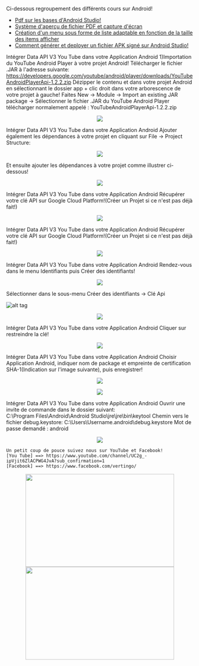 
Ci-dessous regroupement des différents cours sur Android!
+ <a href="http://vertin-go.com/Fonctions_Annexes/annexes/pdt-page-de-telechargement/Pdf_De_Formation_Utiles/AndroidStudioDiapo.pdf">Pdf sur les bases d'Android Studio!</a>
+ <a href="https://github.com/vertingo/PDFViewerAndScreenshot">Système d'aperçu de fichier PDF et capture d'écran </a> 
+ <a href="http://vertin-go.com/Fonctions_Annexes/annexes/pdt-page-de-telechargement/Pdf_De_Formation_Utiles/Pdf_MyListAdapter.pdf">Création d'un menu sous forme de liste adaptable en fonction de la taille des items afficher</a> 
+ <a href="http://vertin-go.com/Fonctions_Annexes/annexes/pdt-page-de-telechargement/Pdf_De_Formation_Utiles/DeploiementEtApk.pdf">Comment générer et deployer un fichier APK signé sur Android Studio!</a>


Intégrer Data API V3 You Tube dans votre Application Android 
1)Importation du YouTube Android Player à votre projet Android! 
Télécharger le fichier .JAR à l'adresse suivante: https://developers.google.com/youtube/android/player/downloads/YouTubeAndroidPlayerApi-1.2.2.zip 
Dézipper le contenu et dans votre projet Android en sélectionnant le dossier app + clic droit dans votre arborescence de votre projet à gauche! 
Faites New → Module → Import an existing JAR package → Sélectionner le fichier .JAR du YouTube Android Player télécharger normalement appelé : YouTubeAndroidPlayerApi-1.2.2.zip

<p align="center">
  <a href="https://www.youtube.com/channel/UC2g_-ipVjit6ZlACPWG4JvA?sub_confirmation=1"><img src="http://vertin-go.com/Fonctions_Annexes/annexes/pdt-page-de-telechargement/Android_You_Tube_Data_API/Images/Android_Library.png"/></a>
</p>
  
Intégrer Data API V3 You Tube dans votre Application Android Ajouter également les dépendances à votre projet en cliquant sur File → Project Structure:

<p align="center">
  <a href="https://www.youtube.com/channel/UC2g_-ipVjit6ZlACPWG4JvA?sub_confirmation=1"><img src="http://vertin-go.com/Fonctions_Annexes/annexes/pdt-page-de-telechargement/Android_You_Tube_Data_API/Images/Project%20Structure.png"/></a>
</p>

Et ensuite ajouter les dépendances à votre projet comme illustrer ci-dessous!

<p align="center">
  <a href="https://www.youtube.com/channel/UC2g_-ipVjit6ZlACPWG4JvA?sub_confirmation=1"><img src="http://vertin-go.com/Fonctions_Annexes/annexes/pdt-page-de-telechargement/Android_You_Tube_Data_API/Images/Project%20Structure%20Dependancy.png"/></a>
</p>
  
Intégrer Data API V3 You Tube dans votre Application Android Récupérer votre clé API sur Google Cloud Platform!(Créer un Projet si ce n'est pas déjà fait!)

<p align="center">
  <a href="https://www.youtube.com/channel/UC2g_-ipVjit6ZlACPWG4JvA?sub_confirmation=1"><img src="http://vertin-go.com/Fonctions_Annexes/annexes/pdt-page-de-telechargement/Android_You_Tube_Data_API/Images/app-store.jpg"/></a>
</p>
  
Intégrer Data API V3 You Tube dans votre Application Android Récupérer votre clé API sur Google Cloud Platform!(Créer un Projet si ce n'est pas déjà fait!)

<p align="center">
  <a href="https://www.youtube.com/channel/UC2g_-ipVjit6ZlACPWG4JvA?sub_confirmation=1"><img src="http://vertin-go.com/Fonctions_Annexes/annexes/pdt-page-de-telechargement/Android_You_Tube_Data_API/Images/app-store2.jpg"/></a>
</p>
  
Intégrer Data API V3 You Tube dans votre Application Android Rendez-vous dans le menu Identifiants puis Créer des identifiants!

<p align="center">
  <a href="https://www.youtube.com/channel/UC2g_-ipVjit6ZlACPWG4JvA?sub_confirmation=1"><img src="http://vertin-go.com/Fonctions_Annexes/annexes/pdt-page-de-telechargement/Android_You_Tube_Data_API/Images/app-store3.jpg"/></a>
</p>

Sélectionner dans le sous-menu Créer des identifiants → Clé Api 

![alt tag](http://vertin-go.com/Fonctions_Annexes/annexes/pdt-page-de-telechargement/Android_You_Tube_Data_API/app-store4.jpg)

<p align="center">
  <a href="https://www.youtube.com/channel/UC2g_-ipVjit6ZlACPWG4JvA?sub_confirmation=1"><img src="http://vertin-go.com/Fonctions_Annexes/annexes/pdt-page-de-telechargement/Android_You_Tube_Data_API/Images/app-store4.jpg"/></a>
</p>
  
Intégrer Data API V3 You Tube dans votre Application Android Cliquer sur restreindre la clé!

<p align="center">
  <a href="https://www.youtube.com/channel/UC2g_-ipVjit6ZlACPWG4JvA?sub_confirmation=1"><img src="http://vertin-go.com/Fonctions_Annexes/annexes/pdt-page-de-telechargement/Android_You_Tube_Data_API/Images/app-store5.jpg"/></a>
</p>
  
Intégrer Data API V3 You Tube dans votre Application Android 
Choisir Application Android, indiquer nom de package et empreinte de certification SHA-1(Indication sur l'image suivante), puis enregistrer!


<p align="center">
  <a href="https://www.youtube.com/channel/UC2g_-ipVjit6ZlACPWG4JvA?sub_confirmation=1"><img src="http://vertin-go.com/Fonctions_Annexes/annexes/pdt-page-de-telechargement/Android_You_Tube_Data_API/Images/app-store7.jpg"/></a>
</p>

<p align="center">
  <a href="https://www.youtube.com/channel/UC2g_-ipVjit6ZlACPWG4JvA?sub_confirmation=1"><img src="http://vertin-go.com/Fonctions_Annexes/annexes/pdt-page-de-telechargement/Android_You_Tube_Data_API/Images/EmpreinteSHA-1.gif"/></a>
</p>


Intégrer Data API V3 You Tube dans votre Application Android Ouvrir une invite de commande dans le dossier suivant:                 
C:\Program Files\Android\Android Studio\jre\jre\bin\keytool Chemin vers le fichier debug.keystore: C:\Users\Username\.android\debug.keystore Mot de passe demandé : android

<p align="center">
  <a href="https://www.youtube.com/channel/UC2g_-ipVjit6ZlACPWG4JvA?sub_confirmation=1"><img src="http://vertin-go.com/Fonctions_Annexes/annexes/pdt-page-de-telechargement/Android_You_Tube_Data_API/Images/app-store8.jpg"/></a>
</p>

```
Un petit coup de pouce suivez nous sur YouTube et Facebook!
[You Tube] ==> https://www.youtube.com/channel/UC2g_-ipVjit6ZlACPWG4JvA?sub_confirmation=1 
[Facebook] ==> https://www.facebook.com/vertingo/ 
```
  
<p align="center">
  <a href="https://www.youtube.com/channel/UC2g_-ipVjit6ZlACPWG4JvA?sub_confirmation=1"><img src="https://platform-media.herokuapp.com/assets/images/reseaux-sociaux/youtube2.png" width="400" height="250"/></a>
  <a href="https://www.facebook.com/vertingo/"><img src="https://platform-media.herokuapp.com/assets/images/reseaux-sociaux/rejoins_nous.png" width="400" height="250"/></a>
</p>


